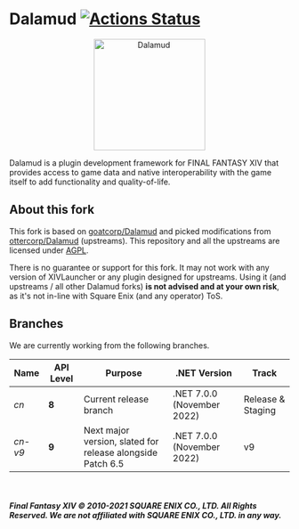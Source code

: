 # Dalamud [![Actions Status](https://github.com/ReiwaTech/Dalamud/workflows/Build%20Dalamud/badge.svg)](https://github.com/ReiwaTech/Dalamud/actions)

<p align="center">
  <img src="https://raw.githubusercontent.com/goatcorp/DalamudAssets/master/UIRes/logo.png" alt="Dalamud" width="200"/>
</p>

Dalamud is a plugin development framework for FINAL FANTASY XIV that provides access to game data and native interoperability with the game itself to add functionality and quality-of-life.

## About this fork

This fork is based on [goatcorp/Dalamud](https://github.com/goatcorp/Dalamud) and picked modifications from [ottercorp/Dalamud](https://github.com/ottercorp/Dalamud) (upstreams).
This repository and all the upstreams are licensed under [AGPL](LICENSE).

There is no guarantee or support for this fork. It may not work with any version of XIVLauncher or any plugin designed for upstreams.
Using it (and upstreams / all other Dalamud forks) **is not advised and at your own risk**, as it's not in-line with Square Enix (and any operator) ToS.

## Branches

We are currently working from the following branches.

| Name    | API Level | Purpose                                                    | .NET Version               | Track             |
| ------- | --------- | ---------------------------------------------------------- | -------------------------- | ----------------- |
| _cn_    | **8**     | Current release branch                                     | .NET 7.0.0 (November 2022) | Release & Staging |
| _cn-v9_ | **9**     | Next major version, slated for release alongside Patch 6.5 | .NET 7.0.0 (November 2022) | v9                |

<br>

##### Final Fantasy XIV © 2010-2021 SQUARE ENIX CO., LTD. All Rights Reserved. We are not affiliated with SQUARE ENIX CO., LTD. in any way.
